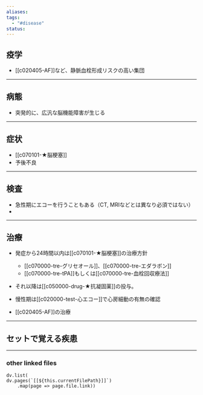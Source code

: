 ```yaml
---
aliases: 
tags:
  - "#disease"
status:
---
```

## 疫学
- [[c020405-AF]]など、静脈血栓形成リスクの高い集団
---
## 病態
- 突発的に、広汎な脳機能障害が生じる
---
## 症状
- [[c070101-★脳梗塞]]
- 予後不良
---
## 検査
- 急性期にエコーを行うこともある（CT, MRIなどとは異なり必須ではない）
- 
---
## 治療
- 発症から24時間以内は[[c070101-★脳梗塞]]の治療方針
	- [[c070000-tre-グリセオール]]、[[c070000-tre-エダラボン]]
	- [[c070000-tre-tPA]]もしくは[[c070000-tre-血栓回収療法]]
- それ以降は[[c050000-drug-★抗凝固薬]]の投与。

- 慢性期は[[c020000-test-心エコー]]で心房細動の有無の確認
- [[c020405-AF]]の治療
---
## セットで覚える疾患
---
### other linked files
```dataviewjs
dv.list(
dv.pages(`[[${this.currentFilePath}]]`)
	.map(page => page.file.link))
```